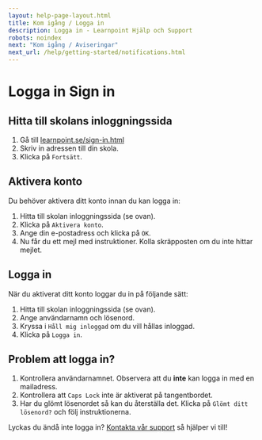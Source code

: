 ```yaml
---
layout: help-page-layout.html
title: Kom igång / Logga in
description: Logga in - Learnpoint Hjälp och Support
robots: noindex
next: "Kom igång / Aviseringar"
next_url: /help/getting-started/notifications.html
---
```


<h1>
    <span lang="sv">Logga in</span>
    <span lang="en">Sign in</span>
</h1>

<!-- only-in-swedish.html -->


## Hitta till skolans inloggningssida

1. Gå till [learnpoint.se/sign-in.html](/sign-in.html)
1. Skriv in adressen till din skola.
1. Klicka på `Fortsätt`.


## Aktivera konto

Du behöver aktivera ditt konto innan du kan logga in:

1. Hitta till skolan inloggningssida (se ovan).
1. Klicka på `Aktivera konto`.
1. Ange din e-postadress och klicka på `OK`.
1. Nu får du ett mejl med instruktioner. Kolla skräpposten om du inte hittar mejlet.

<!-- desktop-screenshot.html, { src: "_assets/activate-account.png", alt: "Aktivera konto", theme: "dark" } -->


## Logga in

När du aktiverat ditt konto loggar du in på följande sätt:

1. Hitta till skolan inloggningssida (se ovan).
1. Ange användarnamn och lösenord.
1. Kryssa i `Håll mig inloggad` om du vill hållas inloggad.
1. Klicka på `Logga in`.

<!-- desktop-screenshot.html, { src: "_assets/sign-in.png", alt: "Logga in", theme: "dark" } -->


## Problem att logga in?

1. Kontrollera användarnamnet. Observera att du **inte** kan logga in med en mailadress.
1. Kontrollera att `Caps Lock` inte är aktiverat på tangentbordet.
2. Har du glömt lösenordet så kan du återställa det. Klicka på `Glömt ditt lösenord?` och följ instruktionerna.

Lyckas du ändå inte logga in? [Kontakta vår support](/help/) så hjälper vi till!
